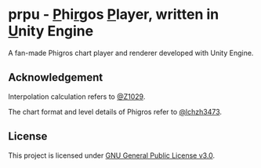 # prpu -  <ins>P</ins>hi<ins>r</ins>gos <ins>P</ins>layer, written in <ins>U</ins>nity Engine

A fan-made Phigros chart player and renderer developed with Unity Engine.

## Acknowledgement

Interpolation calculation refers to [@Z1029](https://gitee.com/z-1029).

The chart format and level details of Phigros refer to [@lchzh3473](https://github.com/lchzh3473).

## License

This project is licensed under [GNU General Public License v3.0](LICENSE).

